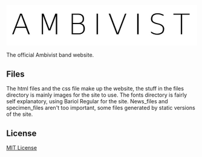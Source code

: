 ![Ambivist](./files/logonew2.jpg)

The official Ambivist band website.



## Files

The html files and the css file make up the website, the stuff in the files directory is mainly images for the site to use. The fonts directory is fairly self explanatory, using Bariol Regular for the site. News_files and specimen_files aren't too important, some files generated by static versions of the site.

## License

[MIT License](./LICENSE)